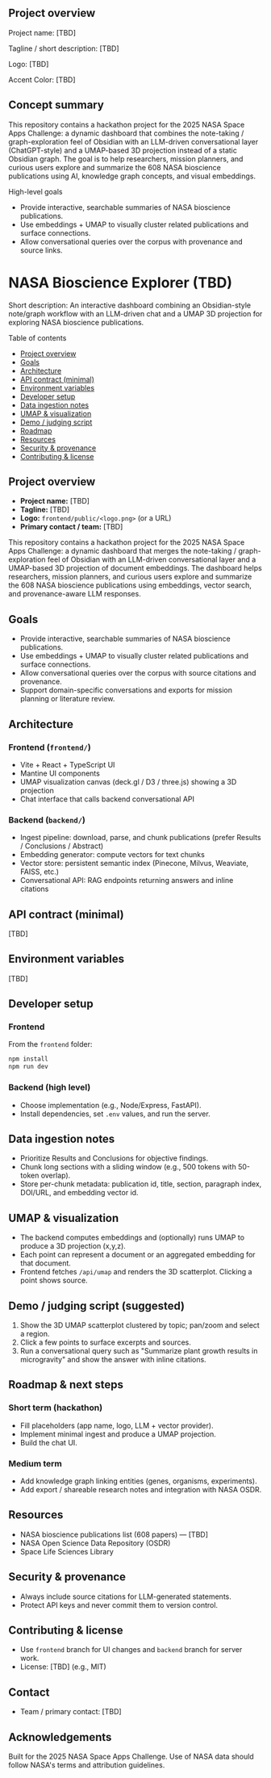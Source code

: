
## Project overview

Project name: [TBD]

Tagline / short description: [TBD]

Logo: [TBD]

Accent Color: [TBD]

Concept summary
----------------
This repository contains a hackathon project for the 2025 NASA Space Apps Challenge: a dynamic dashboard that combines the note-taking / graph-exploration feel of Obsidian with an LLM-driven conversational layer (ChatGPT-style) and a UMAP-based 3D projection instead of a static Obsidian graph. The goal is to help researchers, mission planners, and curious users explore and summarize the 608 NASA bioscience publications using AI, knowledge graph concepts, and visual embeddings.

High-level goals
- Provide interactive, searchable summaries of NASA bioscience publications.
- Use embeddings + UMAP to visually cluster related publications and surface connections.
- Allow conversational queries over the corpus with provenance and source links.
# NASA Bioscience Explorer (TBD)

Short description: An interactive dashboard combining an Obsidian-style note/graph workflow with an LLM-driven chat and a UMAP 3D projection for exploring NASA bioscience publications.

Table of contents
- [Project overview](#project-overview)
- [Goals](#goals)
- [Architecture](#architecture)
- [API contract (minimal)](#api-contract-minimal)
- [Environment variables](#environment-variables)
- [Developer setup](#developer-setup)
- [Data ingestion notes](#data-ingestion-notes)
- [UMAP & visualization](#umap--visualization)
- [Demo / judging script](#demo--judging-script)
- [Roadmap](#roadmap--next-steps)
- [Resources](#resources)
- [Security & provenance](#security--provenance)
- [Contributing & license](#contributing--license)

## Project overview

- **Project name:** [TBD]
- **Tagline:** [TBD]
- **Logo:** `frontend/public/<logo.png>` (or a URL)
- **Primary contact / team:** [TBD]

This repository contains a hackathon project for the 2025 NASA Space Apps Challenge: a dynamic dashboard that merges the note-taking / graph-exploration feel of Obsidian with an LLM-driven conversational layer and a UMAP-based 3D projection of document embeddings. The dashboard helps researchers, mission planners, and curious users explore and summarize the 608 NASA bioscience publications using embeddings, vector search, and provenance-aware LLM responses.

## Goals

- Provide interactive, searchable summaries of NASA bioscience publications.
- Use embeddings + UMAP to visually cluster related publications and surface connections.
- Allow conversational queries over the corpus with source citations and provenance.
- Support domain-specific conversations and exports for mission planning or literature review.

## Architecture

### Frontend (`frontend/`)
- Vite + React + TypeScript UI
- Mantine UI components
- UMAP visualization canvas (deck.gl / D3 / three.js) showing a 3D projection
- Chat interface that calls backend conversational API

### Backend (`backend/`)
- Ingest pipeline: download, parse, and chunk publications (prefer Results / Conclusions / Abstract)
- Embedding generator: compute vectors for text chunks
- Vector store: persistent semantic index (Pinecone, Milvus, Weaviate, FAISS, etc.)
- Conversational API: RAG endpoints returning answers and inline citations

## API contract (minimal)

[TBD]

## Environment variables

[TBD]

## Developer setup

### Frontend

From the `frontend` folder:

```powershell
npm install
npm run dev
```

### Backend (high level)

- Choose implementation (e.g., Node/Express, FastAPI).
- Install dependencies, set `.env` values, and run the server.

## Data ingestion notes

- Prioritize Results and Conclusions for objective findings.
- Chunk long sections with a sliding window (e.g., 500 tokens with 50-token overlap).
- Store per-chunk metadata: publication id, title, section, paragraph index, DOI/URL, and embedding vector id.

## UMAP & visualization

- The backend computes embeddings and (optionally) runs UMAP to produce a 3D projection (x,y,z).
- Each point can represent a document or an aggregated embedding for that document.
- Frontend fetches `/api/umap` and renders the 3D scatterplot. Clicking a point shows source.

## Demo / judging script (suggested)

1. Show the 3D UMAP scatterplot clustered by topic; pan/zoom and select a region.
2. Click a few points to surface excerpts and sources.
3. Run a conversational query such as "Summarize plant growth results in microgravity" and show the answer with inline citations.

## Roadmap & next steps

### Short term (hackathon)
- Fill placeholders (app name, logo, LLM + vector provider).
- Implement minimal ingest and produce a UMAP projection.
- Build the chat UI.

### Medium term
- Add knowledge graph linking entities (genes, organisms, experiments).
- Add export / shareable research notes and integration with NASA OSDR.

## Resources

- NASA bioscience publications list (608 papers) — [TBD]
- NASA Open Science Data Repository (OSDR)
- Space Life Sciences Library

## Security & provenance

- Always include source citations for LLM-generated statements.
- Protect API keys and never commit them to version control.

## Contributing & license

- Use `frontend` branch for UI changes and `backend` branch for server work.
- License: [TBD] (e.g., MIT)

## Contact

- Team / primary contact: [TBD]

## Acknowledgements

Built for the 2025 NASA Space Apps Challenge. Use of NASA data should follow NASA's terms and attribution guidelines.
